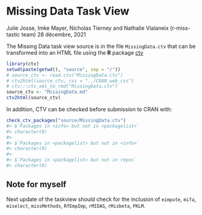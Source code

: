 Missing Data Task View
================
Julie Josse, Imke Mayer, Nicholas Tierney and Nathalie Vialaneix
(r-miss-tastic team)
28 décembre, 2021

<!-- README.md is generated from README.Rmd. Please edit that file -->

The Missing Data task view source is in the file `MissingData.ctv` that
can be transformed into an HTML file using the **R** package
[ctv](https://CRAN.R-project.org/package=ctv)

``` r
library(ctv)
setwd(paste(getwd(), "source", sep = "/"))
# source_ctv <- read.ctv("MissingData.ctv")
# ctv2html(source_ctv, css = "../CRAN_web_css")
# ctv:::ctv_xml_to_rmd("MissingData.ctv")
source_ctv <- "MissingData.md"
ctv2html(source_ctv)
```

In addition, CTV can be checked before submission to CRAN with:

``` r
check_ctv_packages("source/MissingData.ctv")
#> $`Packages in <info> but not in <packagelist>`
#> character(0)
#> 
#> $`Packages in <packagelist> but not in <info>`
#> character(0)
#> 
#> $`Packages in <packagelist> but not in repos`
#> character(0)
```

## Note for myself

Next update of the taskview should check for the inclusion of `eimpute`,
`mifa`, `miselect`, `missMethods`, `RfEmpImp`, `rMIDAS`, `rMisbeta`,
`PKLM`.
